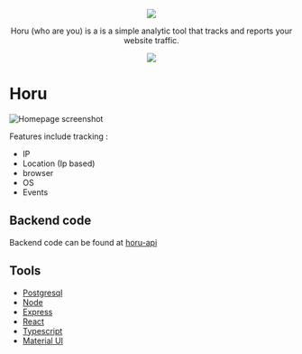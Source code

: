 <p align="center"><img  src="https://horu.netlify.app/horupan.png"><p/>
<p align="center">Horu (who are you) is a is a simple analytic tool that tracks and reports your website traffic.<p/>
<p align="center"><img  src="https://media.giphy.com/media/vakvqR7oHMkbTXyDmB/giphy.gif"><p/>

# Horu

![Homepage screenshot](https://mathiland.vercel.app/img/horu-screenshot.png)

Features include tracking :

- IP
- Location (Ip based)
- browser
- OS
- Events

## Backend code

Backend code can be found at [horu-api](https://github.com/maathi/horu-api)

## Tools

- [Postgresql](https://www.postgresql.org)
- [Node](https://nodejs.org/en/)
- [Express](https://expressjs.com/)
- [React](https://reactjs.org/)
- [Typescript](https://www.typescriptlang.org)
- [Material UI](https://material-ui.com)
